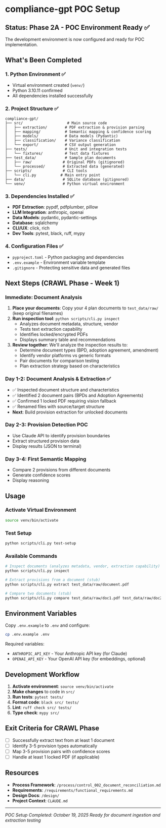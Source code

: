 # compliance-gpt POC Setup

## Status: Phase 2A - POC Environment Ready ✅

The development environment is now configured and ready for POC implementation.

## What's Been Completed

### 1. Python Environment ✅
- Virtual environment created (`venv/`)
- Python 3.10.11 confirmed
- All dependencies installed successfully

### 2. Project Structure ✅
```
compliance-gpt/
├── src/                    # Main source code
│   ├── extraction/        # PDF extraction & provision parsing
│   ├── mapping/           # Semantic mapping & confidence scoring
│   ├── models/            # Data models (Pydantic)
│   ├── classification/    # Variance classification
│   └── export/            # CSV output generation
├── tests/                 # Unit and integration tests
│   └── fixtures/          # Test data fixtures
├── test_data/             # Sample plan documents
│   ├── raw/              # Original PDFs (gitignored)
│   └── processed/        # Extracted data (generated)
├── scripts/              # CLI tools
│   └── cli.py           # Main entry point
├── data/                 # SQLite database (gitignored)
└── venv/                 # Python virtual environment
```

### 3. Dependencies Installed ✅
- **PDF Extraction**: pypdf, pdfplumber, pillow
- **LLM Integration**: anthropic, openai
- **Data Models**: pydantic, pydantic-settings
- **Database**: sqlalchemy
- **CLI/UX**: click, rich
- **Dev Tools**: pytest, black, ruff, mypy

### 4. Configuration Files ✅
- `pyproject.toml` - Python packaging and dependencies
- `.env.example` - Environment variable template
- `.gitignore` - Protecting sensitive data and generated files

## Next Steps (CRAWL Phase - Week 1)

### Immediate: Document Analysis
1. **Place your documents**: Copy your 4 plan documents to `test_data/raw/` (keep original filenames)
2. **Run inspection tool**: `python scripts/cli.py inspect`
   - Analyzes document metadata, structure, vendor
   - Tests text extraction capability
   - Identifies locked/encrypted PDFs
   - Displays summary table and recommendations
3. **Review together**: We'll analyze the inspection results to:
   - Determine document types (BPD, adoption agreement, amendment)
   - Identify vendor platforms vs generic formats
   - Pair documents for comparison testing
   - Plan extraction strategy based on characteristics

### Day 1-2: Document Analysis & Extraction ✅
- ✅ Inspected document structure and characteristics
- ✅ Identified 2 document pairs (BPDs and Adoption Agreements)
- ✅ Confirmed 1 locked PDF requiring vision fallback
- ✅ Renamed files with source/target structure
- **Next**: Build provision extraction for unlocked documents

### Day 2-3: Provision Detection POC
- Use Claude API to identify provision boundaries
- Extract structured provision data
- Display results (JSON to terminal)

### Day 3-4: First Semantic Mapping
- Compare 2 provisions from different documents
- Generate confidence scores
- Display reasoning

## Usage

### Activate Virtual Environment
```bash
source venv/bin/activate
```

### Test Setup
```bash
python scripts/cli.py test-setup
```

### Available Commands
```bash
# Inspect documents (analyzes metadata, vendor, extraction capability)
python scripts/cli.py inspect

# Extract provisions from a document (stub)
python scripts/cli.py extract test_data/raw/document.pdf

# Compare two documents (stub)
python scripts/cli.py compare test_data/raw/doc1.pdf test_data/raw/doc2.pdf
```

## Environment Variables

Copy `.env.example` to `.env` and configure:

```bash
cp .env.example .env
```

Required variables:
- `ANTHROPIC_API_KEY` - Your Anthropic API key (for Claude)
- `OPENAI_API_KEY` - Your OpenAI API key (for embeddings, optional)

## Development Workflow

1. **Activate environment**: `source venv/bin/activate`
2. **Make changes** to code in `src/`
3. **Run tests**: `pytest tests/`
4. **Format code**: `black src/ tests/`
5. **Lint**: `ruff check src/ tests/`
6. **Type check**: `mypy src/`

## Exit Criteria for CRAWL Phase

- [ ] Successfully extract text from at least 1 document
- [ ] Identify 3-5 provision types automatically
- [ ] Map 3-5 provision pairs with confidence scores
- [ ] Handle at least 1 locked PDF (if applicable)

## Resources

- **Process Framework**: `/process/control_002_document_reconciliation.md`
- **Requirements**: `/requirements/functional_requirements.md`
- **Design Docs**: `/design/`
- **Project Context**: `CLAUDE.md`

---

*POC Setup Completed: October 19, 2025*
*Ready for document ingestion and extraction testing*
